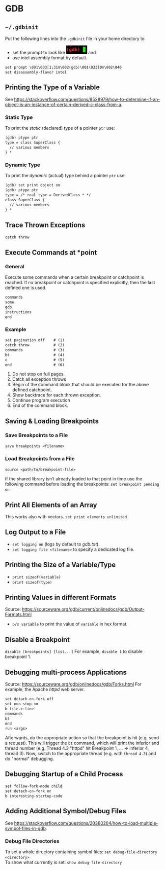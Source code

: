 <!-- TITLE: GDB -->
<!-- SUBTITLE: Tips & Tricks for GDB -->

# GDB
## `~/.gdbinit`
Put the following lines into the `.gdbinit` file in your home directory to
* set the prompt to look like ![gdb prompt](/uploads/gdb-prompt.png "gdb prompt") and
* use intel assembly format
by default.
```text
set prompt \001\033[1;31m\002(gdb)\001\033[0m\002\040
set disassembly-flavor intel
```

## Printing the Type of a Variable
See https://stackoverflow.com/questions/8528979/how-to-determine-if-an-object-is-an-instance-of-certain-derived-c-class-from-a.

### Static Type
To print the *static* (declared) type of a pointer `ptr` use:
```text
(gdb) ptype ptr
type = class SuperClass {
  // various members
} *
```

### Dynamic Type
To print the *dynamic* (actual) type behind a pointer `ptr` use:
```text
(gdb) set print object on
(gdb) ptype ptr
type = /* real type = DerivedClass * */
class SuperClass {
  // various members
} *
```

## Trace Thrown Exceptions
`catch throw`

## Execute Commands at \*point
### General
Execute some commands when a certain breakpoint or catchpoint is reached. If no breakpoint or catchpoint is specified explicitly, then the last defined one is used.

```text
commands
some      
gdb
instructions
end
```

### Example

```text
set pagination off    # (1)
catch throw           # (2)
commands              # (3)
bt                    # (4)
c                     # (5)
end                   # (6)
```

1. Do not stop on full pages.
2. Catch all exception throws
3. Begin of the command block that should be executed for the above defined catchpoint.
4. Show backtrace for each thrown exception.
5. Continue program execution
6. End of the command block.

## Saving & Loading Breakpoints
### Save Breakpoints to a File
`save breakpoints <filename>`

### Load Breakpoints from a File
`source <path/to/breakpoint-file>`

If the shared library isn't already loaded to that point in time use the following command before loading the breakpoints:
`set breakpoint pending on`

## Print All Elements of an Array
This works also with vectors.
`set print elements unlimited`

## Log Output to a File
* `set logging on` (logs by default to *gdb.txt*).
* `set logging file <filename>` to specify a dedicated log file.

## Printing the Size of a Variable/Type
* `print sizeof(variable)`
* `print sizeof(type)`

## Printing Values in different Formats
Source: https://sourceware.org/gdb/current/onlinedocs/gdb/Output-Formats.html
* `p/x variable` to print the value of `variable` in hex format.

## Disable a Breakpoint
`disable [breakpoints] [list...]`
For example, `disable 1` to disable breakpoint 1.

## Debugging multi-process Applications
Source: https://sourceware.org/gdb/onlinedocs/gdb/Forks.html
For example, the Apache *httpd* web server.

```text
set detach-on-fork off
set non-stop on
b file.c:line
commands
bt
end
run <args>
```

Afterwards, do the appropriate action so that the breakpoint is hit (e.g. send a request). This will trigger the `bt` command, which will print the inferior and thread number (e.g. Thread 4.3 "httpd" hit Breakpoint 1, ... -> inferior 4, thread 3). Now, switch to the appropriate thread (e.g. with `thread 4.3`) and do "normal" debugging.

## Debugging Startup of a Child Process
```text
set follow-fork-mode child
set detach-on-fork on
b interesting-startup-code
```

## Adding Additional Symbol/Debug Files
See https://stackoverflow.com/questions/20380204/how-to-load-multiple-symbol-files-in-gdb.

### Debug File Directories
To set a whole directory containing symbol files: `set debug-file-directory <directory>`  
To show what currently is set: `show debug-file-directory`
